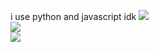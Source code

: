 i use python and javascript idk
![](https://github-readme-stats.vercel.app/api?username=Ericbruhwhywhyhy&theme=dark&hide_border=true&include_all_commits=true&count_private=true)<br/>
![](https://github-readme-streak-stats.herokuapp.com/?user=Ericbruhwhywhyhy&theme=dark&hide_border=true)<br/>
[![](https://visitcount.itsvg.in/api?id=Ericbruhwhywhyhy&icon=0&color=0)](https://visitcount.itsvg.in)

